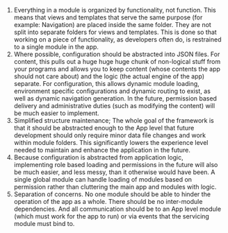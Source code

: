 1. Everything in a module is organized by functionality, not function. This means that views and templates that serve the same purpose (for example: Navigation) are placed inside the same folder. They are not split into separate folders for views and templates. This is done so that working on a piece of functionality, as developers often do, is restrained to a single module in the app.
2. Where possible, configuration should be abstracted into JSON files. For content, this pulls out a huge huge huge chunk of non-logical stuff from your programs and allows you to keep content (whose contents the app should not care about) and the logic (the actual engine of the app) separate. For configuration, this allows dynamic module loading, environment specific configurations and dynamic routing to exist, as well as dynamic navigation generation. In the future, permission based delivery and administrative duties (such as modifying the content) will be much easier to implement.
3. Simplified structure maintenance; The whole goal of the framework is that it should be abstracted enough to the App level that future development should only require minor data file changes and work within module folders. This significantly lowers the experience level needed to maintain and enhance the application in the future.
4. Because configuration is abstracted from application logic, implementing role based loading and permissions in the future will also be much easier, and less messy, than it otherwise would have been. A single global module can handle loading of modules based on permission rather than cluttering the main app and modules with logic.
5. Separation of concerns. No one module should be able to hinder the operation of the app as a whole. There should be no inter-module dependencies. And all communication should be to an App level module (which must work for the app to run) or via events that the servicing module must bind to.